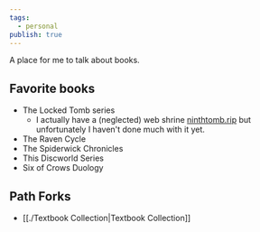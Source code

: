 ```yaml
---  
tags:  
  - personal  
publish: true  
---  
```

  
A place for me to talk about books.   
  
## Favorite books  
- The Locked Tomb series  
	- I actually have a (neglected) web shrine [ninthtomb.rip](https://ninthtomb.rip) but unfortunately I haven't done much with it yet.  
- The Raven Cycle  
- The Spiderwick Chronicles  
- This Discworld Series  
- Six of Crows Duology  
  
## Path Forks  
- [[./Textbook Collection|Textbook Collection]]